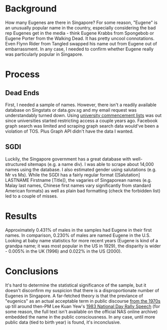 # Background 
How many Eugenes are there in Singapore? For some reason, "Eugene" is an unusually popular name in the country, especially considering the bad rep Eugenes get in the media - think Eugene Krabbs from Spongebob or Eugene Porter from the Walking Dead. It has pretty uncool connotations. Even Flynn Rider from Tangled swapped his name out from Eugene out of embarrassment. In any case, I needed to confirm whether Eugene really was particularly popular in Singapore.

# Process
## Dead Ends
First, I needed a sample of names. However, there isn't a readily available database on Singstats or data.gov.sg and my email request was understandably turned down. Using [university commencement lists](https://courses.nus.edu.sg/course/elltankw/names.pdf) was out since universities started restricting access a couple years ago. Facebook graph search was limited and scraping graph search data would've been a violation of TOS. Plus Graph API didn't have the data I wanted.

## SGDI
Luckily, the Singapore government has a great database with well-structured sitemaps (e.g. a name div). I was able to scrape about 14,000 names using the database. I also estimated gender using salutations (e.g. Mr vs Ms). While the SGDI has a fairly regular format ([Salutation] LASTNAME Firstname [Title]), the vagaries of Singaporean names (e.g. Malay last names, Chinese first names vary significantly from standard American formats) as well as plain bad formatting (check the forbidden list) led to a couple of misses.

# Results
Approximately 0.431% of males in the samples had Eugene in their first names. In comparison, 0.230% of males are named Eugene in the U.S. Looking at baby name statistics for more recent years (Eugene is kind of a grandpa name; it was most popular in the US in 1929), the disparity is wider - 0.005% in the UK (1996) and 0.022% in the US (2000).

# Conclusions
It's hard to determine the statistical significance of the sample, but it doesn't disconfirm my suspicion that there is a disproportionate number of Eugenes in Singapore. A far-fetched theory is that the prevlance of "eugenics" as an actual acceptable term in public discourse [from the 1970s](http://www.jstor.org/stable/40230009?seq=1#page_scan_tab_contents) up till around then-PM Lee Kuan Yew's [1983 National Day Rally Speech](http://www.straitstimes.com/singapore/from-babies-to-casinos-10-memorable-national-day-rally-speeches) (for some reason, the full text isn't available on the official NAS online archive) embedded the name in the public consciousness. In any case, until more public data (tied to birth year) is found, it's inconclusive.
